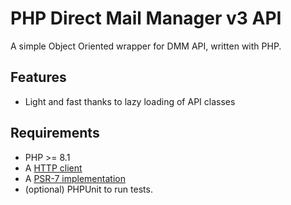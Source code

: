 # PHP Direct Mail Manager v3 API

A simple Object Oriented wrapper for DMM API, written with PHP.

## Features

* Light and fast thanks to lazy loading of API classes

## Requirements

* PHP >= 8.1
* A [HTTP client](https://packagist.org/providers/php-http/client-implementation)
* A [PSR-7 implementation](https://packagist.org/providers/psr/http-message-implementation)
* (optional) PHPUnit to run tests.


